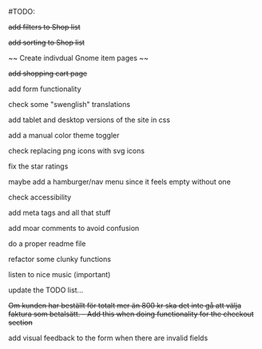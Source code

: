 #TODO:

~~add filters to Shop list~~

~~add sorting to Shop list~~

~~ Create indivdual Gnome item pages ~~

~~add shopping cart page~~

add form functionality

check some "swenglish" translations

add tablet and desktop versions of the site in css

add a manual color theme toggler

check replacing png icons with svg icons

fix the star ratings

maybe add a hamburger/nav menu since it feels empty without one

check accessibility

add meta tags and all that stuff

add moar comments to avoid confusion

do a proper readme file

refactor some clunky functions

listen to nice music (important)

update the TODO list...

~~Om kunden har beställt för totalt mer än 800 kr ska det inte gå att välja faktura som betalsätt. - Add this when doing functionality for the checkout section~~

add visual feedback to the form when there are invalid fields
